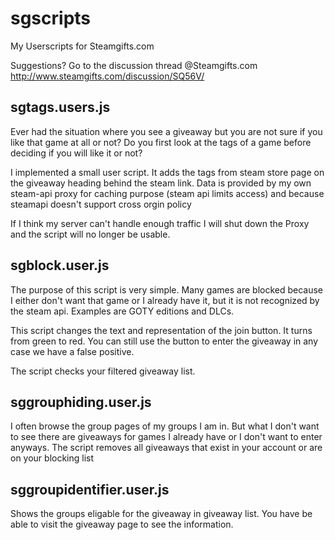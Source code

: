 # sgscripts
My Userscripts for Steamgifts.com

Suggestions? Go to the discussion thread @Steamgifts.com
http://www.steamgifts.com/discussion/SQ56V/

## sgtags.users.js
Ever had the situation where you see a giveaway but you are not sure if you like that game at all or not? 
Do you first look at the tags of a game before deciding if you will like it or not?

I implemented a small user script. It adds the tags from steam store page on the giveaway heading behind the steam link. Data is provided by my own steam-api proxy for caching purpose (steam api limits access) and because steamapi doesn't support cross orgin policy

If I think my server can't handle enough traffic I will shut down the Proxy and the script will no longer be usable.

## sgblock.user.js
The purpose of this script is very simple. Many games are blocked because I either don't want that game or I already have it, but it is not recognized by the steam api. Examples are GOTY editions and DLCs.

This script changes the text and representation of the join button. It turns from green to red. You can still use the button to enter the giveaway in any case we have a false positive.

The script checks your filtered giveaway list.

## sggrouphiding.user.js
I often browse the group pages of my groups I am in. But what I don't want to see there are giveaways for games I already have or I don't want to enter anyways. The script removes all giveaways that exist in your account or are on your blocking list

## sggroupidentifier.user.js
Shows the groups eligable for the giveaway in giveaway list. You have be able to visit the giveaway page to see the information.
